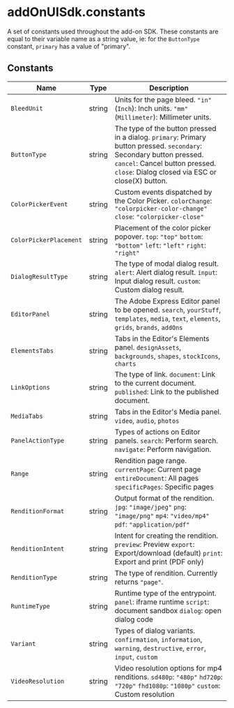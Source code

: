 # addOnUISdk.constants

A set of constants used throughout the add-on SDK. These constants are equal to their variable name as a string value, ie: for the `ButtonType` constant, `primary` has a value of "primary".

## Constants

| Name                | Type   | Description |
|---------------------|--------|-------------|
| `BleedUnit`       | string | Units for the page bleed. `"in"` (`Inch`): Inch units. `"mm"` (`Millimeter`): Millimeter units. |
| `ButtonType`      | string | The type of the button pressed in a dialog. `primary`: Primary button pressed. `secondary`: Secondary button pressed. `cancel`: Cancel button pressed. `close`: Dialog closed via ESC or close(X) button. |
| `ColorPickerEvent`| string | Custom events dispatched by the Color Picker. `colorChange`: `"colorpicker-color-change"` `close`: `"colorpicker-close"` |
| `ColorPickerPlacement` | string | Placement of the color picker popover. `top`: `"top"` `bottom`: `"bottom"` `left`: `"left"` `right`: `"right"` |
| `DialogResultType`| string | The type of modal dialog result. `alert`: Alert dialog result. `input`: Input dialog result. `custom`: Custom dialog result. |
| `EditorPanel`     | string | The Adobe Express Editor panel to be opened. `search`, `yourStuff`, `templates`, `media`, `text`, `elements`, `grids`, `brands`, `addOns` |
| `ElementsTabs`    | string | Tabs in the Editor's Elements panel. `designAssets`, `backgrounds`, `shapes`, `stockIcons`, `charts` |
| `LinkOptions`     | string | The type of link. `document`: Link to the current document. `published`: Link to the published document. |
| `MediaTabs`       | string | Tabs in the Editor's Media panel. `video`, `audio`, `photos` |
| `PanelActionType` | string | Types of actions on Editor panels. `search`: Perform search. `navigate`: Perform navigation. |
| `Range`           | string | Rendition page range. `currentPage`: Current page `entireDocument`: All pages `specificPages`: Specific pages |
| `RenditionFormat` | string | Output format of the rendition. `jpg`: `"image/jpeg"` `png`: `"image/png"` `mp4`: `"video/mp4"` `pdf`: `"application/pdf"` |
| `RenditionIntent` | string | Intent for creating the rendition. `preview`: Preview `export`: Export/download (default) `print`: Export and print (PDF only) |
| `RenditionType`   | string | The type of rendition. Currently returns `"page"`. |
| `RuntimeType`     | string | Runtime type of the entrypoint. `panel`: iframe runtime `script`: document sandbox `dialog`: open dialog code |
| `Variant`         | string | Types of dialog variants. `confirmation`, `information`, `warning`, `destructive`, `error`, `input`, `custom` |
| `VideoResolution` | string | Video resolution options for mp4 renditions. `sd480p`: `"480p"` `hd720p`: `"720p"` `fhd1080p`: `"1080p"` `custom`: Custom resolution |
